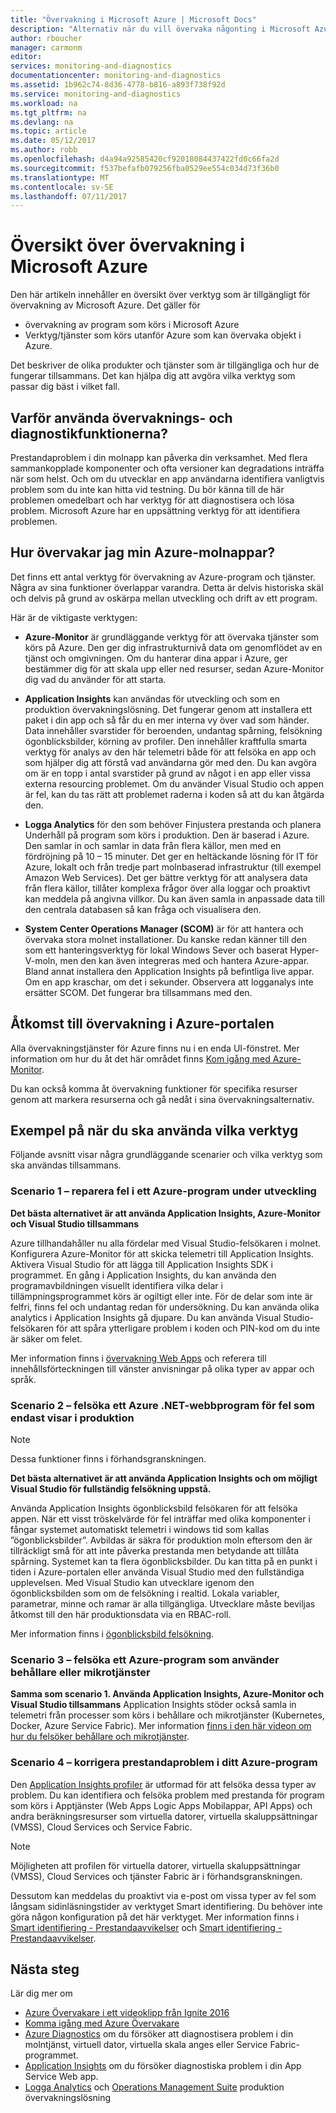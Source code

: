 ```yaml
---
title: "Övervakning i Microsoft Azure | Microsoft Docs"
description: "Alternativ när du vill övervaka någonting i Microsoft Azure. Azure-Monitor, Application Insights logganalys"
author: rboucher
manager: carmonm
editor: 
services: monitoring-and-diagnostics
documentationcenter: monitoring-and-diagnostics
ms.assetid: 1b962c74-8d36-4778-b816-a893f738f92d
ms.service: monitoring-and-diagnostics
ms.workload: na
ms.tgt_pltfrm: na
ms.devlang: na
ms.topic: article
ms.date: 05/12/2017
ms.author: robb
ms.openlocfilehash: d4a94a92585420cf92018084437422fd0c66fa2d
ms.sourcegitcommit: f537befafb079256fba0529ee554c034d73f36b0
ms.translationtype: MT
ms.contentlocale: sv-SE
ms.lasthandoff: 07/11/2017
---
```

# <a name="overview-of-monitoring-in-microsoft-azure"></a>Översikt över övervakning i Microsoft Azure
Den här artikeln innehåller en översikt över verktyg som är tillgängligt för övervakning av Microsoft Azure. Det gäller för 
- övervakning av program som körs i Microsoft Azure 
- Verktyg/tjänster som körs utanför Azure som kan övervaka objekt i Azure. 

Det beskriver de olika produkter och tjänster som är tillgängliga och hur de fungerar tillsammans. Det kan hjälpa dig att avgöra vilka verktyg som passar dig bäst i vilket fall.  

## <a name="why-use-monitoring-and-diagnostics"></a>Varför använda övervaknings- och diagnostikfunktionerna?

Prestandaproblem i din molnapp kan påverka din verksamhet. Med flera sammankopplade komponenter och ofta versioner kan degradations inträffa när som helst. Och om du utvecklar en app användarna identifiera vanligtvis problem som du inte kan hitta vid testning. Du bör känna till de här problemen omedelbart och har verktyg för att diagnostisera och lösa problem. Microsoft Azure har en uppsättning verktyg för att identifiera problemen.

## <a name="how-do-i-monitor-my-azure-cloud-apps"></a>Hur övervakar jag min Azure-molnappar?

Det finns ett antal verktyg för övervakning av Azure-program och tjänster. Några av sina funktioner överlappar varandra. Detta är delvis historiska skäl och delvis på grund av oskärpa mellan utveckling och drift av ett program. 

Här är de viktigaste verktygen:

-   **Azure-Monitor** är grundläggande verktyg för att övervaka tjänster som körs på Azure. Den ger dig infrastrukturnivå data om genomflödet av en tjänst och omgivningen. Om du hanterar dina appar i Azure, ger bestämmer dig för att skala upp eller ned resurser, sedan Azure-Monitor dig vad du använder för att starta.

-   **Application Insights** kan användas för utveckling och som en produktion övervakningslösning. Det fungerar genom att installera ett paket i din app och så får du en mer interna vy över vad som händer. Data innehåller svarstider för beroenden, undantag spårning, felsökning ögonblicksbilder, körning av profiler. Den innehåller kraftfulla smarta verktyg för analys av den här telemetri både för att felsöka en app och som hjälper dig att förstå vad användarna gör med den. Du kan avgöra om är en topp i antal svarstider på grund av något i en app eller vissa externa resourcing problemet. Om du använder Visual Studio och appen är fel, kan du tas rätt att problemet raderna i koden så att du kan åtgärda den.  

-   **Logga Analytics** för den som behöver Finjustera prestanda och planera Underhåll på program som körs i produktion. Den är baserad i Azure. Den samlar in och samlar in data från flera källor, men med en fördröjning på 10 – 15 minuter. Det ger en heltäckande lösning för IT för Azure, lokalt och från tredje part molnbaserad infrastruktur (till exempel Amazon Web Services). Det ger bättre verktyg för att analysera data från flera källor, tillåter komplexa frågor över alla loggar och proaktivt kan meddela på angivna villkor.  Du kan även samla in anpassade data till den centrala databasen så kan fråga och visualisera den. 

-   **System Center Operations Manager (SCOM)** är för att hantera och övervaka stora molnet installationer. Du kanske redan känner till den som ett hanteringsverktyg för lokal Windows Sever och baserat Hyper-V-moln, men den kan även integreras med och hantera Azure-appar. Bland annat installera den Application Insights på befintliga live appar.  Om en app kraschar, om det i sekunder. Observera att logganalys inte ersätter SCOM. Det fungerar bra tillsammans med den.  


## <a name="accessing-monitoring-in-the-azure-portal"></a>Åtkomst till övervakning i Azure-portalen
Alla övervakningstjänster för Azure finns nu i en enda UI-fönstret. Mer information om hur du åt det här området finns [Kom igång med Azure-Monitor](monitoring-get-started.md). 

Du kan också komma åt övervakning funktioner för specifika resurser genom att markera resurserna och gå nedåt i sina övervakningsalternativ. 

## <a name="examples-of-when-to-use-which-tool"></a>Exempel på när du ska använda vilka verktyg 

Följande avsnitt visar några grundläggande scenarier och vilka verktyg som ska användas tillsammans. 

### <a name="scenario-1--fix-errors-in-an-azure-application-under-development"></a>Scenario 1 – reparera fel i ett Azure-program under utveckling   

**Det bästa alternativet är att använda Application Insights, Azure-Monitor och Visual Studio tillsammans**

Azure tillhandahåller nu alla fördelar med Visual Studio-felsökaren i molnet. Konfigurera Azure-Monitor för att skicka telemetri till Application Insights. Aktivera Visual Studio för att lägga till Application Insights SDK i programmet. En gång i Application Insights, du kan använda den programavbildningen visuellt identifiera vilka delar i tillämpningsprogrammet körs är ogiltigt eller inte. För de delar som inte är felfri, finns fel och undantag redan för undersökning. Du kan använda olika analytics i Application Insights gå djupare. Du kan använda Visual Studio-felsökaren för att spåra ytterligare problem i koden och PIN-kod om du inte är säker om felet. 

Mer information finns i [övervakning Web Apps](../application-insights/app-insights-azure-web-apps.md) och referera till innehållsförteckningen till vänster anvisningar på olika typer av appar och språk.  

### <a name="scenario-2--debug-an-azure-net-web-application-for-errors-that-only-show-in-production"></a>Scenario 2 – felsöka ett Azure .NET-webbprogram för fel som endast visar i produktion 

> [!NOTE]
> Dessa funktioner finns i förhandsgranskningen. 

**Det bästa alternativet är att använda Application Insights och om möjligt Visual Studio för fullständig felsökning uppstå.**

Använda Application Insights ögonblicksbild felsökaren för att felsöka appen. När ett visst tröskelvärde för fel inträffar med olika komponenter i fångar systemet automatiskt telemetri i windows tid som kallas ”ögonblicksbilder”. Avbildas är säkra för produktion moln eftersom den är tillräckligt små för att inte påverka prestanda men betydande att tillåta spårning.  Systemet kan ta flera ögonblicksbilder. Du kan titta på en punkt i tiden i Azure-portalen eller använda Visual Studio med den fullständiga upplevelsen. Med Visual Studio kan utvecklare igenom den ögonblicksbilden som om de felsökning i realtid. Lokala variabler, parametrar, minne och ramar är alla tillgängliga. Utvecklare måste beviljas åtkomst till den här produktionsdata via en RBAC-roll.  

Mer information finns i [ögonblicksbild felsökning](../application-insights/app-insights-snapshot-debugger.md). 

### <a name="scenario-3--debug-an-azure-application-that-uses-containers-or-microservices"></a>Scenario 3 – felsöka ett Azure-program som använder behållare eller mikrotjänster 

**Samma som scenario 1. Använda Application Insights, Azure-Monitor och Visual Studio tillsammans** Application Insights stöder också samla in telemetri från processer som körs i behållare och mikrotjänster (Kubernetes, Docker, Azure Service Fabric). Mer information [finns i den här videon om hur du felsöker behållare och mikrotjänster](https://go.microsoft.com/fwlink/?linkid=848184). 


### <a name="scenario-4--fix-performance-issues-in-your-azure-application"></a>Scenario 4 – korrigera prestandaproblem i ditt Azure-program

Den [Application Insights profiler](../application-insights/app-insights-profiler.md) är utformad för att felsöka dessa typer av problem. Du kan identifiera och felsöka problem med prestanda för program som körs i Apptjänster (Web Apps Logic Apps Mobilappar, API Apps) och andra beräkningsresurser som virtuella datorer, virtuella skaluppsättningar (VMSS), Cloud Services och Service Fabric. 

> [!NOTE]
> Möjligheten att profilen för virtuella datorer, virtuella skaluppsättningar (VMSS), Cloud Services och tjänster Fabric är i förhandsgranskningen.   

Dessutom kan meddelas du proaktivt via e-post om vissa typer av fel som långsam sidinläsningstider av verktyget Smart identifiering.  Du behöver inte göra någon konfiguration på det här verktyget. Mer information finns i [Smart identifiering - Prestandaavvikelser](../application-insights/app-insights-proactive-performance-diagnostics.md) och [Smart identifiering - Prestandaavvikelser](https://azure.microsoft.com/blog/Enhancments-ApplicationInsights-SmartDetection/preview).



## <a name="next-steps"></a>Nästa steg
Lär dig mer om

* [Azure Övervakare i ett videoklipp från Ignite 2016](https://myignite.microsoft.com/videos/4977)
* [Komma igång med Azure Övervakare](monitoring-get-started.md)
* [Azure Diagnostics](../azure-diagnostics.md) om du försöker att diagnostisera problem i din molntjänst, virtuell dator, virtuella skala anges eller Service Fabric-programmet.
* [Application Insights](https://azure.microsoft.com/documentation/services/application-insights/) om du försöker diagnostiska problem i din App Service Web app.
* [Logga Analytics](https://azure.microsoft.com/documentation/services/log-analytics/) och [Operations Management Suite](https://www.microsoft.com/oms/) produktion övervakningslösning